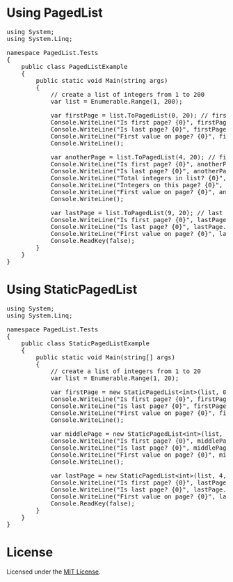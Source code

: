 # Using PagedList<T>
<pre>
using System;
using System.Linq;

namespace PagedList.Tests
{
	public class PagedListExample
	{
		public static void Main(string args)
		{
			// create a list of integers from 1 to 200
			var list = Enumerable.Range(1, 200);

			var firstPage = list.ToPagedList(0, 20); // first page, page size = 20
			Console.WriteLine("Is first page? {0}", firstPage.IsFirstPage); // true
			Console.WriteLine("Is last page? {0}", firstPage.IsLastPage); // false
			Console.WriteLine("First value on page? {0}", firstPage[0]); // 1
			Console.WriteLine();

			var anotherPage = list.ToPagedList(4, 20); // fifth page, page size = 20
			Console.WriteLine("Is first page? {0}", anotherPage.IsFirstPage); // false
			Console.WriteLine("Is last page? {0}", anotherPage.IsLastPage); // false
			Console.WriteLine("Total integers in list? {0}", anotherPage.TotalItemCount); // 200
			Console.WriteLine("Integers on this page? {0}", anotherPage.Count); // 20
			Console.WriteLine("First value on page? {0}", anotherPage[0]); // 81
			Console.WriteLine();

			var lastPage = list.ToPagedList(9, 20); // last (tenth) page, page size = 20
			Console.WriteLine("Is first page? {0}", lastPage.IsFirstPage); // false
			Console.WriteLine("Is last page? {0}", lastPage.IsLastPage); // true
			Console.WriteLine("First value on page? {0}", lastPage[0]); // 181
			Console.ReadKey(false);
		}
	}
}
</pre>

# Using StaticPagedList<T>
<pre>
using System;
using System.Linq;

namespace PagedList.Tests
{
	public class StaticPagedListExample
	{
		public static void Main(string[] args)
		{
			// create a list of integers from 1 to 20
			var list = Enumerable.Range(1, 20);

			var firstPage = new StaticPagedList&lt;int&gt;(list, 0, 20, 100); // first page
			Console.WriteLine("Is first page? {0}", firstPage.IsFirstPage); // true
			Console.WriteLine("Is last page? {0}", firstPage.IsLastPage); // false
			Console.WriteLine("First value on page? {0}", firstPage[0]); // 1
			Console.WriteLine();

			var middlePage = new StaticPagedList&lt;int&gt;(list, 2, 20, 100); // third page, same values
			Console.WriteLine("Is first page? {0}", middlePage.IsFirstPage); // false
			Console.WriteLine("Is last page? {0}", middlePage.IsLastPage); // false
			Console.WriteLine("First value on page? {0}", middlePage[0]); // 1
			Console.WriteLine();

			var lastPage = new StaticPagedList&lt;int&gt;(list, 4, 20, 100); // fifth page, same values
			Console.WriteLine("Is first page? {0}", lastPage.IsFirstPage); // false
			Console.WriteLine("Is last page? {0}", lastPage.IsLastPage); // true
			Console.WriteLine("First value on page? {0}", lastPage[0]); // 1
			Console.ReadKey(false);
		}
	}
}
</pre>

# License

Licensed under the [MIT License](http://www.opensource.org/licenses/mit-license.php).